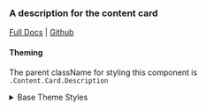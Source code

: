 ### A description for the content card

[Full Docs](https://react.preview.pinpoint.com/?path=/docs/components-card-description) | [Github](https://github.com/pinpt/react/tree/master/src/components/Card/Description)

#### Theming

The parent className for styling this component is `.Content.Card.Description`

<details>
	<summary>Base Theme Styles</summary>

```css
.Content.Card.Description {
	@apply mb-4;
	color: var(--card-summary-color);
}
```

</details>
